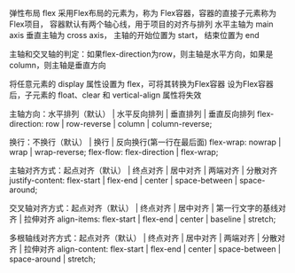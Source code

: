 弹性布局 flex
采用Flex布局的元素为，称为 Flex容器，容器的直接子元素称为 Flex项目，
容器默认有两个轴心线，用于项目的对齐与排列
水平主轴为 main axis
垂直主轴为 cross axis，
主轴的开始位置为 start， 结束位置为 end

主轴和交叉轴的判定：如果flex-direction为row，则主轴是水平方向，如果是column，则主轴是垂直方向

将任意元素的 display 属性设置为 flex，可将其转换为Flex容器
设为Flex容器后，子元素的 float、clear 和 vertical-align 属性将失效

主轴方向：水平排列（默认） | 水平反向排列 | 垂直排列 | 垂直反向排列
flex-direction: row | row-reverse | column | column-reverse;

换行：不换行（默认） | 换行 | 反向换行(第一行在最后面)
flex-wrap: nowrap | wrap | wrap-reverse;
flex-flow: flex-direction | flex-wrap;

主轴对齐方式：起点对齐（默认） | 终点对齐 | 居中对齐 | 两端对齐 | 分散对齐
justify-content: flex-start | flex-end | center | space-between | space-around;

交叉轴对齐方式：起点对齐（默认） | 终点对齐 | 居中对齐 | 第一行文字的基线对齐 | 拉伸对齐
align-items: flex-start | flex-end | center | baseline | stretch;

多根轴线对齐方式：起点对齐（默认） | 终点对齐 | 居中对齐 | 两端对齐 | 分散对齐 | 拉伸对齐
align-content: flex-start | flex-end | center | space-between | space-around | stretch;